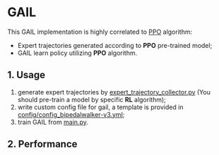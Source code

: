 # GAIL

This GAIL implementation is highly correlated to [PPO](../PPO) algorithm:
- Expert trajectories generated according to **PPO** pre-trained model;
- GAIL learn policy utilizing **PPO** algorithm.

 
## 1. Usage

1. generate expert trajectories by [expert_trajectory_collector.py](expert_trajecotry_collector.py) (You should pre-train a model by specific **RL** algorithm);
2. write custom config file for gail, a template is provided in [config/config_bipedalwalker-v3.yml](config/config_bipedalwalker-v3.yml);
3. train GAIL from [main.py](main.py).


## 2. Performance

